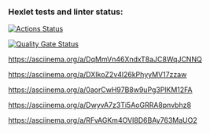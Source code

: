 ### Hexlet tests and linter status:
[![Actions Status](https://github.com/AnaMirSia/frontend-project-44/actions/workflows/hexlet-check.yml/badge.svg)](https://github.com/AnaMirSia/frontend-project-44/actions)

[![Quality Gate Status](https://sonarcloud.io/api/project_badges/measure?project=AnaMirSia_frontend-project-44&metric=alert_status)](https://sonarcloud.io/summary/new_code?id=AnaMirSia_frontend-project-44)

https://asciinema.org/a/DqMmVn46XndxT8aJC8WqJCNNQ

https://asciinema.org/a/DXIkoZ2v4l26kPhyyMV17zzaw

https://asciinema.org/a/0aorCwH97B8w9uPg3PlKM12FA

 https://asciinema.org/a/DwyvA7z3Ti5AoGRRA8pnvbhz8

 https://asciinema.org/a/RFvAGKm4OVI8D6BAy763MaUO2